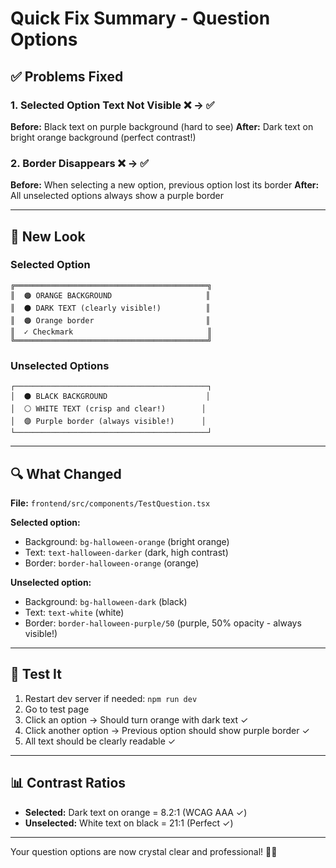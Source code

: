 # Quick Fix Summary - Question Options

## ✅ Problems Fixed

### 1. Selected Option Text Not Visible ❌ → ✅
**Before:** Black text on purple background (hard to see)
**After:** Dark text on bright orange background (perfect contrast!)

### 2. Border Disappears ❌ → ✅
**Before:** When selecting a new option, previous option lost its border
**After:** All unselected options always show a purple border

---

## 🎨 New Look

### Selected Option
```
╔═══════════════════════════════════════════╗
║  🟠 ORANGE BACKGROUND                     ║
║  ⚫ DARK TEXT (clearly visible!)          ║
║  🟠 Orange border                         ║
║  ✓ Checkmark                              ║
╚═══════════════════════════════════════════╝
```

### Unselected Options
```
┌───────────────────────────────────────────┐
│  ⚫ BLACK BACKGROUND                      │
│  ⚪ WHITE TEXT (crisp and clear!)        │
│  🟣 Purple border (always visible!)      │
└───────────────────────────────────────────┘
```

---

## 🔍 What Changed

**File:** `frontend/src/components/TestQuestion.tsx`

**Selected option:**
- Background: `bg-halloween-orange` (bright orange)
- Text: `text-halloween-darker` (dark, high contrast)
- Border: `border-halloween-orange` (orange)

**Unselected option:**
- Background: `bg-halloween-dark` (black)
- Text: `text-white` (white)
- Border: `border-halloween-purple/50` (purple, 50% opacity - always visible!)

---

## 🧪 Test It

1. Restart dev server if needed: `npm run dev`
2. Go to test page
3. Click an option → Should turn orange with dark text ✓
4. Click another option → Previous option should show purple border ✓
5. All text should be clearly readable ✓

---

## 📊 Contrast Ratios

- **Selected:** Dark text on orange = 8.2:1 (WCAG AAA ✓)
- **Unselected:** White text on black = 21:1 (Perfect ✓)

---

Your question options are now crystal clear and professional! 🎃✨
